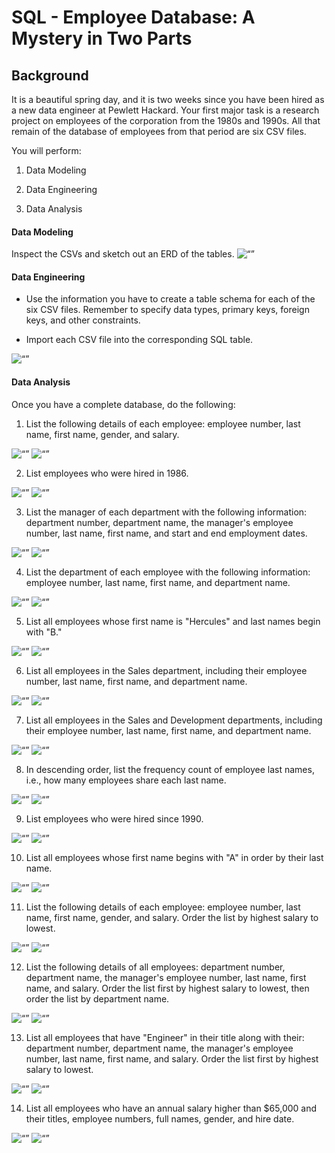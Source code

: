 # SQL - Employee Database: A Mystery in Two Parts


## Background

It is a beautiful spring day, and it is two weeks since you have been hired as a new data engineer at Pewlett Hackard. Your first major task is a research project on employees of the corporation from the 1980s and 1990s. All that remain of the database of employees from that period are six CSV files.

You will perform:

1. Data Modeling

2. Data Engineering

3. Data Analysis


#### Data Modeling

Inspect the CSVs and sketch out an ERD of the tables.
<img width=“500” alt=“” src="https://github.com/abhatt00/SQL_EmployeeSQL/blob/master/QuickDBD-ERD.png">


#### Data Engineering

* Use the information you have to create a table schema for each of the six CSV files. Remember to specify data types, primary keys, foreign keys, and other constraints.

* Import each CSV file into the corresponding SQL table.
<img width=“500” alt=“” src="https://github.com/abhatt00/SQL_EmployeeSQL/blob/master/table_schema_code.png">


#### Data Analysis

Once you have a complete database, do the following:

1. List the following details of each employee: employee number, last name, first name, gender, and salary.
<img width=“500” alt=“” src="https://github.com/abhatt00/SQL_EmployeeSQL/blob/master/query_results/query1.png">
<img width=“500” alt=“” src="https://github.com/abhatt00/SQL_EmployeeSQL/blob/master/query_results/query1_results.png">

2. List employees who were hired in 1986.
<img width=“500” alt=“” src="https://github.com/abhatt00/SQL_EmployeeSQL/blob/master/query_results/query2.png">
<img width=“500” alt=“” src="https://github.com/abhatt00/SQL_EmployeeSQL/blob/master/query_results/query2_results.png">

3. List the manager of each department with the following information: department number, department name, the manager's employee number, last name, first name, and start and end employment dates.
<img width=“500” alt=“” src="https://github.com/abhatt00/SQL_EmployeeSQL/blob/master/query_results/query3.png">
<img width=“500” alt=“” src="https://github.com/abhatt00/SQL_EmployeeSQL/blob/master/query_results/query3_results.png">

4. List the department of each employee with the following information: employee number, last name, first name, and department name.
<img width=“500” alt=“” src="https://github.com/abhatt00/SQL_EmployeeSQL/blob/master/query_results/query4.png">
<img width=“500” alt=“” src="https://github.com/abhatt00/SQL_EmployeeSQL/blob/master/query_results/query4_results.png">

5. List all employees whose first name is "Hercules" and last names begin with "B."
<img width=“500” alt=“” src="https://github.com/abhatt00/SQL_EmployeeSQL/blob/master/query_results/query5.png">
<img width=“500” alt=“” src="https://github.com/abhatt00/SQL_EmployeeSQL/blob/master/query_results/query5_results.png">

6. List all employees in the Sales department, including their employee number, last name, first name, and department name.
<img width=“500” alt=“” src="https://github.com/abhatt00/SQL_EmployeeSQL/blob/master/query_results/query6.png">
<img width=“500” alt=“” src="https://github.com/abhatt00/SQL_EmployeeSQL/blob/master/query_results/query6_results.png">

7. List all employees in the Sales and Development departments, including their employee number, last name, first name, and department name.
<img width=“500” alt=“” src="https://github.com/abhatt00/SQL_EmployeeSQL/blob/master/query_results/query7.png">
<img width=“500” alt=“” src="https://github.com/abhatt00/SQL_EmployeeSQL/blob/master/query_results/query7_results.png">

8. In descending order, list the frequency count of employee last names, i.e., how many employees share each last name.
<img width=“500” alt=“” src="https://github.com/abhatt00/SQL_EmployeeSQL/blob/master/query_results/query8.png">
<img width=“500” alt=“” src="https://github.com/abhatt00/SQL_EmployeeSQL/blob/master/query_results/query8_results.png">

9. List employees who were hired since 1990.
<img width=“500” alt=“” src="https://github.com/abhatt00/SQL_EmployeeSQL/blob/master/query_results/query9.png">
<img width=“500” alt=“” src="https://github.com/abhatt00/SQL_EmployeeSQL/blob/master/query_results/query9_results.png">

10. List all employees whose first name begins with "A" in order by their last name.
<img width=“500” alt=“” src="https://github.com/abhatt00/SQL_EmployeeSQL/blob/master/query_results/query10.png">
<img width=“500” alt=“” src="https://github.com/abhatt00/SQL_EmployeeSQL/blob/master/query_results/query10_results.png">

11. List the following details of each employee: employee number, last name, first name, gender, and salary. Order the list by highest salary to lowest.
<img width=“500” alt=“” src="https://github.com/abhatt00/SQL_EmployeeSQL/blob/master/query_results/query11.png">
<img width=“500” alt=“” src="https://github.com/abhatt00/SQL_EmployeeSQL/blob/master/query_results/query11_results.png">

12. List the following details of all employees: department number, department name, the manager's employee number, last name, first name, and salary. Order the list first by highest salary to lowest, then order the list by department name.
<img width=“500” alt=“” src="https://github.com/abhatt00/SQL_EmployeeSQL/blob/master/query_results/query12.png">
<img width=“500” alt=“” src="https://github.com/abhatt00/SQL_EmployeeSQL/blob/master/query_results/query12_results.png">

13. List all employees that have "Engineer" in their title along with their: department number, department name, the manager's employee number, last name, first name, and salary. Order the list first by highest salary to lowest.
<img width=“500” alt=“” src="https://github.com/abhatt00/SQL_EmployeeSQL/blob/master/query_results/query13.png">
<img width=“500” alt=“” src="https://github.com/abhatt00/SQL_EmployeeSQL/blob/master/query_results/query13_results.png">

14. List all employees who have an annual salary higher than $65,000 and their titles, employee numbers, full names, gender, and hire date.
<img width=“500” alt=“” src="https://github.com/abhatt00/SQL_EmployeeSQL/blob/master/query_results/query14.png">
<img width=“500” alt=“” src="https://github.com/abhatt00/SQL_EmployeeSQL/blob/master/query_results/query14_results.png">

